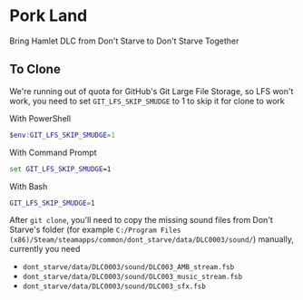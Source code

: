 # Pork Land

Bring Hamlet DLC from Don't Starve to Don't Starve Together

## To Clone

We're running out of quota for GitHub's Git Large File Storage, so LFS won't work, you need to set `GIT_LFS_SKIP_SMUDGE` to 1 to skip it for clone to work

With PowerShell

```powershell
$env:GIT_LFS_SKIP_SMUDGE=1
```

With Command Prompt

```cmd
set GIT_LFS_SKIP_SMUDGE=1
```

With Bash

```bash
GIT_LFS_SKIP_SMUDGE=1
```

After `git clone`, you'll need to copy the missing sound files from Don't Starve's folder (for example `C:/Program Files (x86)/Steam/steamapps/common/dont_starve/data/DLC0003/sound/`) manually, currently you need

- `dont_starve/data/DLC0003/sound/DLC003_AMB_stream.fsb`
- `dont_starve/data/DLC0003/sound/DLC003_music_stream.fsb`
- `dont_starve/data/DLC0003/sound/DLC003_sfx.fsb`
